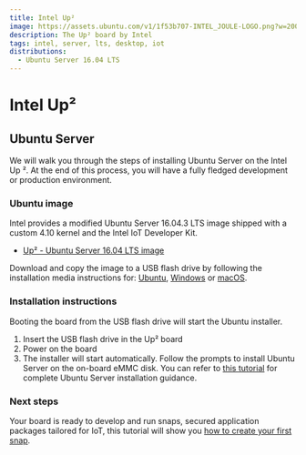 ```yaml
---
title: Intel Up²
image: https://assets.ubuntu.com/v1/1f53b707-INTEL_JOULE-LOGO.png?w=200
description: The Up² board by Intel
tags: intel, server, lts, desktop, iot
distributions:
  - Ubuntu Server 16.04 LTS
---
```


# Intel Up&sup2;

## Ubuntu Server

We will walk you through the steps of installing Ubuntu Server on the Intel Up &sup2;. At the end of this process, you will have a fully fledged development or production environment.

### Ubuntu image

Intel provides a modified Ubuntu Server 16.04.3 LTS image shipped with a custom 4.10 kernel and the Intel IoT Developer Kit.

* [Up&sup2; - Ubuntu Server 16.04 LTS image](https://up-community.org/media/ms1-release/ubuntu-16.04.3-server-upboard-201017-rc1-amd64.iso)

Download and copy the image to a USB flash drive by following the installation media instructions for: [Ubuntu](https://tutorials.ubuntu.com/tutorial/tutorial-create-a-usb-stick-on-ubuntu), [Windows](https://tutorials.ubuntu.com/tutorial/tutorial-create-a-usb-stick-on-windows) or [macOS](https://tutorials.ubuntu.com/tutorial/tutorial-create-a-usb-stick-on-macos).

### Installation instructions

Booting the board from the USB flash drive will start the Ubuntu installer.

1. Insert the USB flash drive in the Up&sup2; board
2. Power on the board
3. The installer will start automatically. Follow the prompts to install Ubuntu Server on the on-board eMMC disk. You can refer to [this tutorial](https://tutorials.ubuntu.com/tutorial/tutorial-install-ubuntu-server#4) for complete Ubuntu Server installation guidance.

### Next steps

Your board is ready to develop and run snaps, secured application packages tailored for IoT, this tutorial will show you [how to create your first snap](https://tutorials.ubuntu.com/tutorial/create-your-first-snap).
